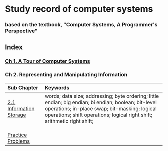 # Study record of computer systems
### based on the textbook, "Computer Systems, A Programmer's Perspective"

## Index
### [Ch 1. A Tour of Computer Systems](https://github.com/JoonHyeok-hozy-Kim/computer_systems_study/blob/main/contents/ch_01/note.md)
### Ch 2. Representing and Manipulating Information
|Sub Chapter|Keywords|
|:----------|:-------|
|[2.1 Information Storage](https://github.com/JoonHyeok-hozy-Kim/computer_systems_study/blob/main/contents/ch_02/notes/01.md)|words; data size; addressing; byte ordering; little endian; big endian; bi endian; boolean; bit-level operations; in-place swap; bit-masking; logical operations; shift operations; logical right shift; arithmetic right shift;|
|||
|||
|||
|[Practice Problems](https://github.com/JoonHyeok-hozy-Kim/computer_systems_study/blob/main/contents/ch_02/problems/practice_problems.md)||